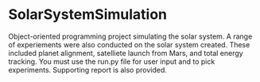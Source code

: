 # SolarSystemSimulation
Object-oriented programming project simulating the solar system. A range of experiements were also conducted on the solar system created. These included planet alignment, satelliete launch from Mars, and total energy tracking. You must use the run.py file for user input and to pick experiments. Supporting report is also provided.
